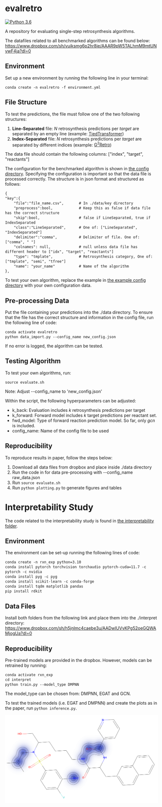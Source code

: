 # evalretro
[![Python 3.6](https://img.shields.io/badge/python-3.6-blue.svg)](https://www.python.org/downloads/release/python-360/)

A repository for evaluating single-step retrosynthesis algorithms.

The datafiles related to all benchmarked algorithms can be found below:
https://www.dropbox.com/sh/vuiksmg6p2hr8ie/AAAR9pW5TALhmM9mtUNvwF4ja?dl=0

## Environment
Set up a new environment by running the following line in your terminal: 

``` 
conda create -n evalretro -f environment.yml 
```
## File Structure
To test the predictions, the file must follow one of the two following structures:

1. **Line-Separated** file: _N_ retrosynthesis predictions per _target_ are separated by an empty line (example: [TiedTransformer](https://www.dropbox.com/home/data_retroalgs/tiedtransformer?preview=tiedtransformer_pred.csv))
2. **Index-Separated** file: _N_ retrosynthesis predictions per _target_ are separated by different indices (example: [G<sup>2</sup>Retro](https://www.dropbox.com/home/data_retroalgs/g2retro?preview=g2retro_pred.csv))

The data file should contain the following columns: ["index", "target", "reactants"]

The configuration for the benchmarked algorithm is shown in [the config directory](./config/raw_data.json). Specifying the configuration is important so that the data file is processed correctly. 
The structure is in json format and structured as follows: 
```
{
"key":{
    "file":"file_name.csv",       # In ./data/key directory
    "preprocess":bool,            # Keep this as false if data file has the correct structure
    "skip":bool,                  # false if LineSeparated, true if IndexSeparated
    "class":"LineSeparated",      # One of: ["LineSeparated", "IndexSeparated"]
    "delimiter":"comma",          # Delimiter of file. One of: ["comma", " "]
    "colnames": null,             # null unless data file has different header to ["idx", "target", "reactants"]
    "type": "tmplate",            # Retrosynthesis category, One of: ["tmplate", "semi", "tfree"]
    "name": "your_name"           # Name of the algorithm
},
```
To test your own algorithm, replace the example in [the example config directory](./config/new_config.json) with your own configuration data.

## Pre-processing Data
Put the file containing your predictions into the ./data directory.
To ensure that the file has the correct structure and information in the config file, run the following line of code: 
```
conda activate evalretro
python data_import.py --config_name new_config.json
```
If no error is logged, the algorithm can be tested.

## Testing Algorithm
To test your own algorithms, run:
```
source evaluate.sh  
```
Note: Adjust --config_name to 'new_config.json' 

Within the script, the following hyperparameters can be adjusted: 
- k_back: Evaluation includes _k_ retrosynthesis predictions per target
- k_forward: Forward model includes _k_ target predictions per reactant set.
- fwd_model: Type of forward reaction prediction model. So far, only _gcn_ is included.
- config_name: Name of the config file to be used

## Reproducibility
To reproduce results in paper, follow the steps below: 
1. Download all data files from dropbox and place inside ./data directory
2. Run the code in for data pre-processing with --config_name raw_data.json
3. Run `source evaluate.sh`
4. Run `python plotting.py` to generate figures and tables

# Interpretability Study
The code related to the interpretability study is found in [the interpretability folder](./interpret).

## Environment
The environment can be set-up running the following lines of code: 

```
conda create -n rxn_exp python=3.10
conda install pytorch torchvision torchaudio pytorch-cuda=11.7 -c pytorch -c nvidia
conda install pyg -c pyg
conda install scikit-learn -c conda-forge
conda install tqdm matplotlib pandas
pip install rdkit
```

## Data Files
Install both folders from the following link and place them into the ./interpret directory:
https://www.dropbox.com/sh/h5jnlmc4caebe3u/AADwIUVvKPg52oeGQWAMjogUa?dl=0

## Reproducibility
Pre-trained models are provided in the dropbox. However, models can be retrained by running: 
```
conda activate rxn_exp
cd interpret
python train.py --model_type DMPNN
```
The model_type can be chosen from: DMPNN, EGAT and GCN.

To test the trained models (i.e. EGAT and DMPNN) and create the plots as in the paper, run `python inference.py`.

![Example of interpretability case study](/interpret/example_interpret.png)

